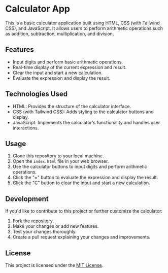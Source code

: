 # Calculator App

This is a basic calculator application built using HTML, CSS (with Tailwind CSS), and JavaScript. It allows users to perform arithmetic operations such as addition, subtraction, multiplication, and division.

## Features

- Input digits and perform basic arithmetic operations.
- Real-time display of the current expression and result.
- Clear the input and start a new calculation.
- Evaluate the expression and display the result.

## Technologies Used

- HTML: Provides the structure of the calculator interface.
- CSS (with Tailwind CSS): Adds styling to the calculator buttons and display.
- JavaScript: Implements the calculator's functionality and handles user interactions.

## Usage

1. Clone this repository to your local machine.
2. Open the `index.html` file in your web browser.
3. Use the calculator buttons to input digits and perform arithmetic operations.
4. Click the "=" button to evaluate the expression and display the result.
5. Click the "C" button to clear the input and start a new calculation.

## Development

If you'd like to contribute to this project or further customize the calculator:

1. Fork the repository.
2. Make your changes or add new features.
3. Test your changes thoroughly.
4. Create a pull request explaining your changes and improvements.

## License

This project is licensed under the [MIT License](LICENSE).
